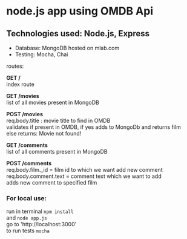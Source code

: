 # node.js app using OMDB Api 


## Technologies used: Node.js, Express
* Database: MongoDB hosted on mlab.com
* Testing: Mocha, Chai

routes:

**GET /**  
index route

**GET /movies**  
list of all movies present in MongoDB

**POST /movies**  
req.body.title : movie title to find in OMDB  
validates if present in OMDB, if yes adds to MongoDb and returns film  
else returns: Movie not found!

**GET /comments**  
list of all comments present in MongoDB

**POST /comments**  
req.body.film._id = film id to which we want add new comment  
req.body.comment.text = comment text which we want to add  
adds new comment to specified film

### For local use:  
run in terminal `npm install`  
and `node app.js`  
go to 'http://localhost:3000'  
to run tests `mocha`
